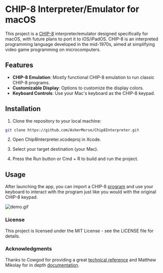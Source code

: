 # CHIP-8 Interpreter/Emulator for macOS

This project is a [CHIP-8](https://en.wikipedia.org/wiki/CHIP-8) interpreter/emulator designed specifically for macOS, with future plans to port it to iOS/iPadOS. CHIP-8 is an interpreted programming language developed in the mid-1970s, aimed at simplifying video game programming on microcomputers.

## Features

- **CHIP-8 Emulation**: Mostly functional CHIP-8 emulation to run  classic CHIP-8 programs.
- **Customizable Display**: Options to customize the display colors.
- **Keyboard Controls**: Use your Mac's keyboard as the CHIP-8 keypad.

## Installation

1. Clone the repository to your local machine:

```sh
git clone https://github.com/AsherMorse/Chip8Interpreter.git
```

2. Open Chip8Interpreter.xcodeproj in Xcode.

3. Select your target destination (your Mac).

4. Press the Run button or Cmd + R to build and run the project.

## Usage

After launching the app, you can import a CHIP-8 [program](https://johnearnest.github.io/chip8Archive/) and use your keyboard to interact with the program just like you would with the original CHIP-8 keypad.

![demo.gif](TBD)

### License
This project is licensed under the MIT License - see the LICENSE file for details.

### Acknowledgments
Thanks to Cowgod for providing a great [technical reference](http://devernay.free.fr/hacks/chip8/C8TECH10.HTM/) and Matthew Mikolay for in depth [documentation](https://github.com/mattmikolay/chip-8/wiki/).
